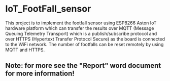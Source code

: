 # IoT_FootFall_sensor
This project is to implement the footfall sensor using ESP8266 Aston IoT hardware platform which can transfer the results over MQTT (Message Queuing Telemetry Transport) which is a publish/subscribe protocol and over HTTPS (Hypertext Transfer Protocol Secure) as the board is connected to the WiFi network. The number of footfalls can be reset remotely by using MQTT and HTTPS.

## Note: for more see the "Report" word document for more information!
